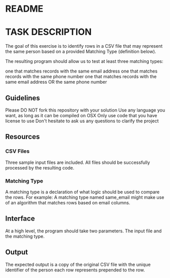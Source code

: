 # README

# TASK DESCRIPTION

The goal of this exercise is to identify rows in a CSV file that may represent the same person based on a provided Matching Type (definition below).

The resulting program should allow us to test at least three matching types:

one that matches records with the same email address
one that matches records with the same phone number
one that matches records with the same email address OR the same phone number

## Guidelines

Please DO NOT fork this repository with your solution
Use any language you want, as long as it can be compiled on OSX
Only use code that you have license to use
Don't hesitate to ask us any questions to clarify the project

## Resources

### CSV Files
Three sample input files are included. All files should be successfully processed by the resulting code.

### Matching Type
A matching type is a declaration of what logic should be used to compare the rows.
For example: A matching type named same_email might make use of an algorithm that matches rows based on email columns.

## Interface
At a high level, the program should take two parameters. The input file and the matching type.

## Output
The expected output is a copy of the original CSV file with the unique identifier of the person each row represents prepended to the row.
